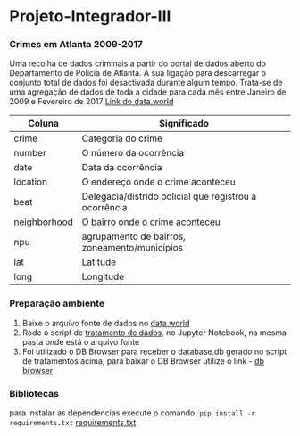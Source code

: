 # Projeto-Integrador-III

### Crimes em Atlanta 2009-2017
Uma recolha de dados criminais a partir do portal de dados aberto do Departamento de Polícia de Atlanta. A sua ligação para descarregar o conjunto total de dados foi desactivada durante algum tempo. Trata-se de uma agregação de dados de toda a cidade para cada mês entre Janeiro de 2009 e Fevereiro de 2017
[Link do data.world](https://data.world/bryantahb/crime-in-atlanta-2009-2017)


| Coluna | Significado |
|--|--|
| crime | Categoria do crime |
| number | O número da ocorrência |
| date | Data da ocorrência |
| location | O endereço onde o crime aconteceu |
| beat | Delegacia/distrido policial que registrou a ocorrência |
| neighborhood | O bairro onde o crime aconteceu |
| npu | agrupamento de bairros, zoneamento/municípios |
| lat | Latitude |
| long | Longitude |


### Preparação ambiente
1. Baixe o arquivo fonte de dados no [data.world](https://data.world/bryantahb/crime-in-atlanta-2009-2017)
1. Rode o script de [tratamento de dados](tratamento-banco.ipynb), no Jupyter Notebook, na mesma pasta onde está o arquivo fonte
1. Foi utilizado o DB Browser para receber o database.db gerado no script de tratamentos acima, para baixar o DB Browser utilize o link - [db browser](https://sqlitebrowser.org/dl/)

### Bibliotecas 

para instalar as dependencias execute o comando: `pip install -r requirements.txt`
[requirements.txt](requirements.txt)


